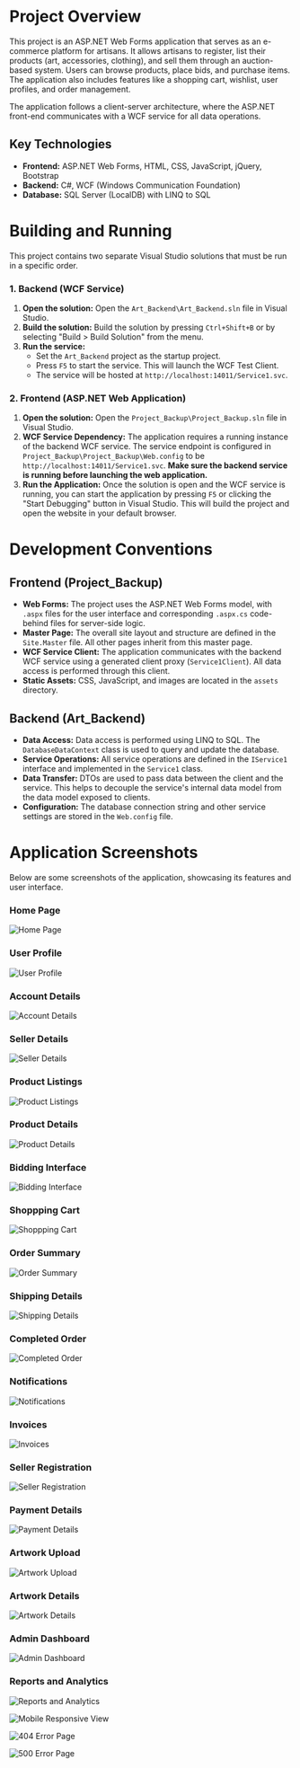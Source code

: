 # Project Overview

This project is an ASP.NET Web Forms application that serves as an e-commerce platform for artisans. It allows artisans to register, list their products (art, accessories, clothing), and sell them through an auction-based system. Users can browse products, place bids, and purchase items. The application also includes features like a shopping cart, wishlist, user profiles, and order management.

The application follows a client-server architecture, where the ASP.NET front-end communicates with a WCF service for all data operations.

## Key Technologies

*   **Frontend:** ASP.NET Web Forms, HTML, CSS, JavaScript, jQuery, Bootstrap
*   **Backend:** C#, WCF (Windows Communication Foundation)
*   **Database:** SQL Server (LocalDB) with LINQ to SQL

# Building and Running

This project contains two separate Visual Studio solutions that must be run in a specific order.

### 1. Backend (WCF Service)

1.  **Open the solution:** Open the `Art_Backend\Art_Backend.sln` file in Visual Studio.
2.  **Build the solution:** Build the solution by pressing `Ctrl+Shift+B` or by selecting "Build > Build Solution" from the menu.
3.  **Run the service:**
    *   Set the `Art_Backend` project as the startup project.
    *   Press `F5` to start the service. This will launch the WCF Test Client.
    *   The service will be hosted at `http://localhost:14011/Service1.svc`.

### 2. Frontend (ASP.NET Web Application)

1.  **Open the solution:** Open the `Project_Backup\Project_Backup.sln` file in Visual Studio.
2.  **WCF Service Dependency:** The application requires a running instance of the backend WCF service. The service endpoint is configured in `Project_Backup\Project_Backup\Web.config` to be `http://localhost:14011/Service1.svc`. **Make sure the backend service is running before launching the web application.**
3.  **Run the Application:** Once the solution is open and the WCF service is running, you can start the application by pressing `F5` or clicking the "Start Debugging" button in Visual Studio. This will build the project and open the website in your default browser.

# Development Conventions

## Frontend (Project_Backup)

*   **Web Forms:** The project uses the ASP.NET Web Forms model, with `.aspx` files for the user interface and corresponding `.aspx.cs` code-behind files for server-side logic.
*   **Master Page:** The overall site layout and structure are defined in the `Site.Master` file. All other pages inherit from this master page.
*   **WCF Service Client:** The application communicates with the backend WCF service using a generated client proxy (`Service1Client`). All data access is performed through this client.
*   **Static Assets:** CSS, JavaScript, and images are located in the `assets` directory.

## Backend (Art_Backend)

*   **Data Access:** Data access is performed using LINQ to SQL. The `DatabaseDataContext` class is used to query and update the database.
*   **Service Operations:** All service operations are defined in the `IService1` interface and implemented in the `Service1` class.
*   **Data Transfer:** DTOs are used to pass data between the client and the service. This helps to decouple the service's internal data model from the data model exposed to clients.
*   **Configuration:** The database connection string and other service settings are stored in the `Web.config` file.

# Application Screenshots

Below are some screenshots of the application, showcasing its features and user interface.

### Home Page
![Home Page](images/1.png)

### User Profile
![User Profile](images/2.png)

### Account Details
![Account Details](images/3.png)

### Seller Details
![Seller Details](images/4.png)

### Product Listings
![Product Listings](images/5.png)

### Product Details
![Product Details](images/6.png)

### Bidding Interface
![Bidding Interface](images/7.png)

### Shoppping Cart
![Shoppping Cart](images/8.png)

### Order Summary
![Order Summary](images/9.png)

### Shipping Details
![Shipping Details](images/10.png)

### Completed Order
![Completed Order](images/11.png)

### Notifications
![Notifications](images/12.png)

### Invoices
![Invoices](images/13.png)

### Seller Registration
![Seller Registration](images/14.png)

### Payment Details
![Payment Details](images/15.png)

### Artwork Upload
![Artwork Upload](images/16.png)

### Artwork Details
![Artwork Details](images/17.png)

### Admin Dashboard
![Admin Dashboard](images/18.png)

### Reports and Analytics
![Reports and Analytics](images/19.png)

![Mobile Responsive View](images/20.png)

![404 Error Page](images/21.png)

![500 Error Page](images/22.png)